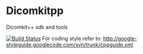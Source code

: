 Dicomkitpp
==========

Dicomkit++ sdk and tools  

[![Build Status](https://travis-ci.org/Sunhick/Dicomkitpp.svg?branch=travis_build_setup)](https://travis-ci.org/Sunhick/Dicomkitpp)
For coding style refer to: http://google-styleguide.googlecode.com/svn/trunk/cppguide.xml
